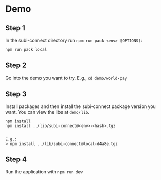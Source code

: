 # Demo

## Step 1

In the subi-connect directory run `npm run pack <env> [OPTIONS]`:

```
npm run pack local
```

## Step 2

Go into the demo you want to try. E.g., `cd demo/world-pay`

## Step 3

Install packages and then install the subi-connect package version you want. You can view the libs at `demo/lib`.
```
npm install
npm install ../lib/subi-connect@<env>-<hash>.tgz


E.g.:
> npm install ../lib/subi-connect@local-d4a8e.tgz
```

## Step 4 

Run the application with `npm run dev`